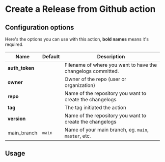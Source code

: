 # Create a Release from Github action

## Configuration options

Here's the options you can use with this action, **bold names** means it's required.

|Name|Default|Description|
|--|--|--|
|**auth_token**| |Filename of where you want to have the changelogs committed.|
|**owner**| |Owner of the repo (user or organization)|
|**repo**| |Name of the repository you want to create the changelogs|
|**tag**||The tag initiated the action|
|**version**| |Name of the repository you want to create the changelogs|
|main_branch|`main` |Name of your main branch, eg. `main`, `master`, etc.|

## Usage

